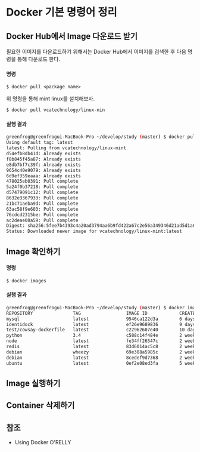 # Docker 기본 명령어 정리

## Docker Hub에서 Image 다운로드 받기

필요한 이미지를 다운로드하기 위해서는 Docker Hub에서 이미지를 검색한 후 다음 명령을 통해 다운로드 한다.

#### 명령

```
$ docker pull <package name>
```

위 명령을 통해 mint linux를 설치해보자.

```
$ docker pull vcatechnology/linux-min
```

#### 실행 결과

```bash
greenfrog@greenfrogui-MacBook-Pro ~/develop/study (master) $ docker pull vcatechnology/linux-mint
Using default tag: latest
latest: Pulling from vcatechnology/linux-mint
d54efb8db41d: Already exists
f8b845f45a87: Already exists
e8db7bf7c39f: Already exists
9654c40e9079: Already exists
6d9ef359eaaa: Already exists
478025eb0391: Pull complete
5a24f0b37218: Pull complete
d57479091c12: Pull complete
8632e3367933: Pull complete
21bc71aeba9d: Pull complete
63ac58f9e603: Pull complete
76cdcd2315be: Pull complete
ac2deae08a59: Pull complete
Digest: sha256:5fee7b4393c4a20ad3794aa6b9fd422a67c2e56a349346d21ad5d1a63b6f9b09
Status: Downloaded newer image for vcatechnology/linux-mint:latest
```

## Image 확인하기

#### 명령

```
$ docker images
```

#### 실행 결과

```bash
greenfrog@greenfrogui-MacBook-Pro ~/develop/study (master) $ docker images
REPOSITORY               TAG                 IMAGE ID            CREATED             SIZE
mysql                    latest              9546ca122d3a        6 days ago          407 MB
identidock               latest              ef26e9689836        9 days ago          698 MB
test/cowsay-dockerfile   latest              c22962607e40        10 days ago         128 MB
python                   3.4                 c588c14f484e        2 weeks ago         685 MB
node                     latest              fe34ff26547c        2 weeks ago         666 MB
redis                    latest              83d6014ac5c8        2 weeks ago         184 MB
debian                   wheezy              69e388a5985c        2 weeks ago         85.3 MB
debian                   latest              8cedef9d7368        2 weeks ago         123 MB
ubuntu                   latest              0ef2e08ed3fa        5 weeks ago         130 MB
```

## Image 실행하기


## Container 삭제하기




## 참조

* Using Docker O'RELLY
